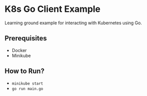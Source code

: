 # K8s Go Client Example
Learning ground example for interacting with Kubernetes using Go.

## Prerequisites
- Docker
- Minikube

## How to Run?
- `minikube start`
- `go run main.go`
